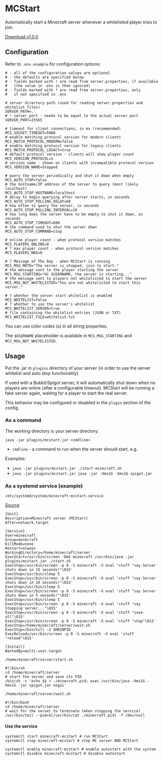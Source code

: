 # MCStart
Automatically start a Minecraft server whenever a whitelisted player tries to join.

[Download v1.0.0](https://github.com/kuba2k2/MCStart/releases/tag/v1.0.0)

## Configuration

Refer to `.env.example` for configuration options:
```dotenv
# - all of the configuration values are optional
# - the defaults are specified below
# - fields marked with ! are read from server.properties, if available
#   (the value in .env is then ignored)
# - fields marked with ? are read from server.properties, only
#   if not specified in .env

# server directory path (used for reading server.properties and whitelist files)
SERVER_PATH=.
# ! server port - needs to be equal to the actual server port
SERVER_PORT=25565

# timeout for client connections, in ms (recommended)
MCS_SOCKET_TIMEOUT=5000
# enable matching protocol version for modern clients
MCS_MATCH_PROTOCOL_MODERN=false
# enable matching protocol version for legacy clients
MCS_MATCH_PROTOCOL_LEGACY=true
# default protocol version - clients will show player count
MCS_VERSION_PROTOCOL=1
# version name - shown on clients with incompatible protocol version
MCS_VERSION_NAME=Stopped

# query the server periodically and shut it down when empty
MCS_AUTO_STOP=false
# the hostname/IP address of the server to query (most likely localhost)
MCS_AUTO_STOP_HOSTNAME=localhost
# delay to begin querying after server starts, in seconds
MCS_AUTO_STOP_POLLING_DELAY=60
# how often to query the server, in seconds
MCS_AUTO_STOP_POLLING_INTERVAL=10
# how long does the server have to be empty to shut it down, in seconds
MCS_AUTO_STOP_TIMEOUT=600
# the command used to shut the server down
MCS_AUTO_STOP_COMMAND=stop

# online player count - when protocol version matches
MCS_PLAYERS_ONLINE=0
# ? max player count - when protocol version matches
MCS_PLAYERS_MAX=0

# ? Message of The Day - when MCStart is running
MCS_MSG_MOTD="The server is stopped, join to start."
# the message sent to the player starting the server
MCS_MSG_STARTING="Hi $USERNAME, the server is starting..."
# the message sent to players not whitelisted to start the server
MCS_MSG_NOT_WHITELISTED="You are not whitelisted to start this server."

# ? whether the server start whitelist is enabled
MCS_WHITELIST=false
# ? whether to use the server's whitelist
MCS_WHITELIST_SERVER=true
# file containing the whitelist entries (JSON or TXT)
MCS_WHITELIST_FILE=whitelist.txt
```
You can use color codes (`&`) in all string properties.

The `$USERNAME` placeholder is available in `MCS_MSG_STARTING` and `MCS_MSG_NOT_WHITELISTED`.

## Usage

Put the .jar in `plugins` directory of your server (in order to use the server whitelist and auto stop functionality).

If used with a Bukkit/Spigot server, it will automatically shut down 
when no players are online (after a configurable timeout). MCStart will
be running a fake server again, waiting for a player to start the real server.

This behavior may be configured or disabled in the `plugin` section of the config.

### As a command
The working directory is your server directory.

`java -jar plugins/mcstart.jar <cmdline>`
- `cmdline` - a command to run when the server should start, e.g.

Examples:
- `java -jar plugins/mcstart.jar ./start-minecraft.sh`
- `java -jar plugins/mcstart.jar java -jar -Xmx1G -Xms1G spigot.jar`

### As a systemd service (example)
`/etc/systemd/system/minecraft-mcstart.service`

[Source](https://gist.github.com/nathanielc/9b98350ccbcbf21256d7)
```
[Unit]
Description=Minecraft server (MCStart)
After=network.target

[Service]
User=minecraft
Group=minecraft
KillMode=none
Restart=always
WorkingDirectory=/home/minecraft/server
ExecStart=/usr/bin/screen -DmS minecraft /usr/bin/java -jar plugins/mcstart.jar ./start.sh
ExecStop=/usr/bin/screen -p 0 -S minecraft -X eval 'stuff "say Server shuts down in 15 seconds!"\015'
ExecStop=/usr/bin/sleep 5
ExecStop=/usr/bin/screen -p 0 -S minecraft -X eval 'stuff "say Server shuts down in 10 seconds!"\015'
ExecStop=/usr/bin/sleep 5
ExecStop=/usr/bin/screen -p 0 -S minecraft -X eval 'stuff "say Server shuts down in 5 seconds!"\015'
ExecStop=/usr/bin/sleep 5
ExecStop=/usr/bin/screen -p 0 -S minecraft -X eval 'stuff "say Stopping server..."\015'
ExecStop=/usr/bin/screen -p 0 -S minecraft -X eval 'stuff "save-all"\015'
ExecStop=/usr/bin/screen -p 0 -S minecraft -X eval 'stuff "stop"\015'
ExecStop=/home/minecraft/server/wait.sh
ExecStop=/bin/kill -2 $MAINPID
ExecReload=/usr/bin/screen -p 0 -S minecraft -X eval 'stuff "reload"\015'

[Install]
WantedBy=multi-user.target
```

`/home/minecraft/server/start.sh`
```shell script
#!/bin/sh
cd /home/minecraft/server
# start the server and save its PID
/bin/sh -c 'echo $$ > ./minecraft.pid; exec /usr/bin/java -Xms1G -Xmx1G -jar spigot.jar nogui'
```

`/home/minecraft/server/wait.sh`
```shell script
#!/bin/bash
cd /home/minecraft/server
# wait for the server to terminate (when stopping the service)
/usr/bin/tail --pid=$(/usr/bin/cat ./minecraft.pid) -f /dev/null
```

#### Use the service
```shell script
systemctl start minecraft-mcstart # run MCStart
systemctl stop minecraft-mcstart # stop MC server AND MCStart

systemctl enable minecraft-mcstart # enable autostart with the system
systemctl disable minecraft-mcstart # disable autostart
```
